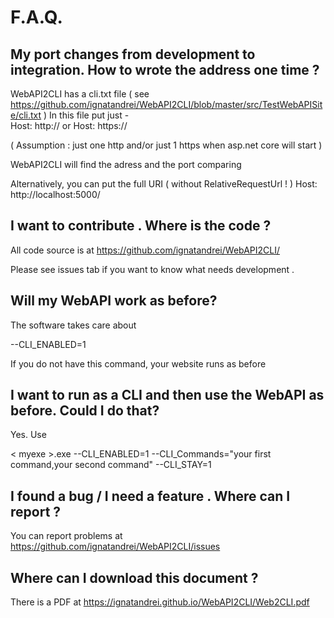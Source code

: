 # F.A.Q.

## My port changes from development to integration. How to wrote the address one time ?

WebAPI2CLI has a cli.txt file ( see https://github.com/ignatandrei/WebAPI2CLI/blob/master/src/TestWebAPISite/cli.txt ) In this file put just -  
Host: http:// 
or 
 Host: https://
 
 ( Assumption : just one http and/or just 1 https when asp.net core will start )

WebAPI2CLI will find the adress and the port comparing 

Alternatively, you can put the full URI ( without RelativeRequestUrl ! )
Host: http://localhost:5000/

## I want to contribute  . Where is the code  ? 

All code source is at https://github.com/ignatandrei/WebAPI2CLI/ 

Please see issues tab if you want to know what needs development .

## Will my WebAPI work as before?

The software takes care about 

--CLI_ENABLED=1

If you do not have this command, your website runs as before

## I want to run as a CLI and then use the WebAPI as before. Could I do that? 

Yes. Use 

 &lt; myexe &gt;.exe  --CLI_ENABLED=1 --CLI_Commands="your first command,your second command" --CLI_STAY=1

## I found a bug / I need a feature . Where can I report ?

You can report problems at https://github.com/ignatandrei/WebAPI2CLI/issues

## Where can I download this document ? 

There is a PDF at https://ignatandrei.github.io/WebAPI2CLI/Web2CLI.pdf



